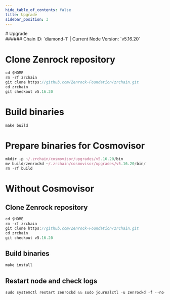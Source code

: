 ```yaml
---
hide_table_of_contents: false
title: Upgrade
sidebar_position: 3
---
```


<div class="h1-with-icon icon-zenrock">
# Upgrade
</div>
###### Chain ID: `diamond-1` | Current Node Version: `v5.16.20`


# Clone Zenrock repository
```js
cd $HOME
rm -rf zrchain
git clone https://github.com/Zenrock-Foundation/zrchain.git
cd zrchain
git checkout v5.16.20
 ```

# Build binaries
```js
make build
 ```

# Prepare binaries for Cosmovisor
```js
mkdir -p ~/.zrchain/cosmovisor/upgrades/v5.16.20/bin
mv build/zenrockd ~/.zrchain/cosmovisor/upgrades/v5.16.20/bin/
rm -rf build
```

# Without Cosmovisor
## Clone Zenrock repository
```js
cd $HOME
rm -rf zrchain
git clone https://github.com/Zenrock-Foundation/zrchain.git
cd zrchain
git checkout v5.16.20
 ```

## Build binaries
```js
make install
 ```

## Restart node and check logs
```js
sudo systemctl restart zenrockd && sudo journalctl -u zenrockd -f --no-hostname -o cat
```